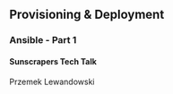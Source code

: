 
## Provisioning &amp; Deployment

### Ansible - Part 1

#### Sunscrapers Tech Talk

Przemek Lewandowski
